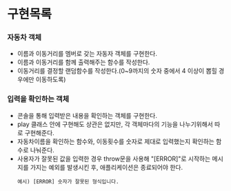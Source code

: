# 구현목록

### 자동차 객체
- 이름과 이동거리를 멤버로 갖는 자동자 객체를 구현한다.
- 이름과 이동거리를 함께 출력해주는 함수를 작성한다.
- 이동거리를 결정할 랜덤함수를 작성한다.(0~9까지의 숫자 중에서 4 이상이 뽑힐 경우에만 이동하도록)


### 입력을 확인하는 객체
- 콘솔을 통해 입력받은 내용을 확인하는 객체를 구현한다.
- play 클래스 안에 구현해도 상관은 없지만, 각 객체마다의 기능을 나누기위해서 따로 구현해준다.
- 자동차이름을 확인하는 함수와, 이동횟수를 숫자로 제대로 입력했는지 확인하는 함수로 나눠준다.
- 사용자가 잘못된 값을 입력한 경우 throw문을 사용해 "[ERROR]"로 시작하는 메시지를 가지는 예외를 발생시킨 후, 애플리케이션은 종료되어야 한다.
  ```
  예시) [ERROR] 숫자가 잘못된 형식입니다.
  ```

